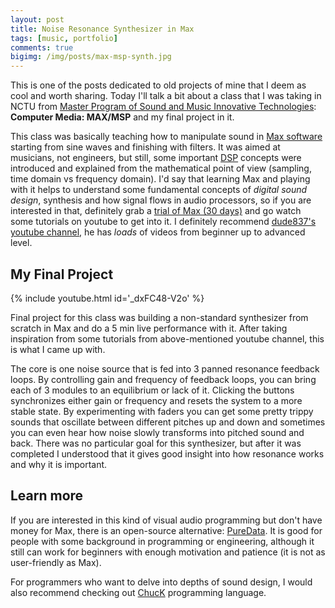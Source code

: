 ```yaml
---
layout: post
title: Noise Resonance Synthesizer in Max
tags: [music, portfolio]
comments: true
bigimg: /img/posts/max-msp-synth.jpg
---
```


This is one of the posts dedicated to old projects of mine that I deem as cool and worth sharing. Today I'll talk a bit about a class that I was taking in NCTU from [Master Program of Sound and Music Innovative Technologies](http://www.imu.nctu.edu.tw/imu/e-intro.php): **Computer Media: MAX/MSP** and my final project in it.

This class was basically teaching how to manipulate sound in [Max software](https://cycling74.com/products/max/) starting from sine waves and finishing with filters. It was aimed at musicians, not engineers, but still, some important [DSP](https://en.wikipedia.org/wiki/Digital_signal_processing) concepts were introduced and explained from the mathematical point of view (sampling, time domain vs frequency domain). I'd say that learning Max and playing with it helps to understand some fundamental concepts of *digital sound design*, synthesis and how signal flows in audio processors, so if you are interested in that, definitely grab a [trial of Max (30 days)](https://cycling74.com/downloads/#.WJWRIyF96Ht) and go watch some tutorials on youtube to get into it. I definitely recommend [dude837's youtube channel](https://www.youtube.com/channel/UCHen0AQzqOMaPbpjYBhfsTA), he has *loads* of videos from beginner up to advanced level.

## My Final Project

{% include youtube.html id='_dxFC48-V2o' %}

Final project for this class was building a non-standard synthesizer from scratch in Max and do a 5 min live performance with it. After taking inspiration from some tutorials from above-mentioned youtube channel, this is what I came up with.

The core is one noise source that is fed into 3 panned resonance feedback loops. By controlling gain and frequency of feedback loops, you can bring each of 3 modules to an equilibrium or lack of it. Clicking the buttons synchronizes either gain or frequency and resets the system to a more stable state. By experimenting with faders you can get some pretty trippy sounds that oscillate between different pitches up and down and sometimes you can even hear how noise slowly transforms into pitched sound and back. There was no particular goal for this synthesizer, but after it was completed I understood that it gives good insight into how resonance works and why it is important. 

## Learn more

If you are interested in this kind of visual audio programming but don't have money for Max, there is an open-source alternative: [PureData](https://puredata.info/). It is good for people with some background in programming or engineering, although it still can work for beginners with enough motivation and patience (it is not as user-friendly as Max).

For programmers who want to delve into depths of sound design, I would also recommend checking out [ChucK](http://chuck.cs.princeton.edu/) programming language.